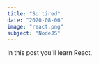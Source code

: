 ```yaml
---
title: "So tired"
date: "2020-08-06"
image: "react.png"
subject: "NodeJS"
---
```


In this post you'll learn React.

